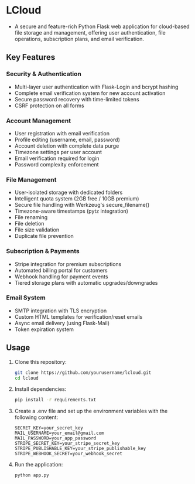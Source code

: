 # LCloud
- A secure and feature-rich Python Flask web application for cloud-based file storage and management, offering user authentication, file operations, subscription plans, and email verification.

## Key Features  
### Security & Authentication  
- Multi-layer user authentication with Flask-Login and bcrypt hashing  
- Complete email verification system for new account activation  
- Secure password recovery with time-limited tokens  
- CSRF protection on all forms

### Account Management
- User registration with email verification
- Profile editing (username, email, password)
- Account deletion with complete data purge
- Timezone settings per user account
- Email verification required for login
- Password complexity enforcement

### File Management  
- User-isolated storage with dedicated folders  
- Intelligent quota system (2GB free / 10GB premium)  
- Secure file handling with Werkzeug's secure_filename()  
- Timezone-aware timestamps (pytz integration)
- File renaming
- File deletion
- File size validation
- Duplicate file prevention

### Subscription & Payments  
- Stripe integration for premium subscriptions  
- Automated billing portal for customers  
- Webhook handling for payment events  
- Tiered storage plans with automatic upgrades/downgrades  

### Email System  
- SMTP integration with TLS encryption  
- Custom HTML templates for verification/reset emails  
- Async email delivery (using Flask-Mail)
- Token expiration system

## Usage
1. Clone this repository:
    ```bash
    git clone https://github.com/yourusername/lcloud.git
    cd lcloud
    ```
2. Install dependencies:
    ```bash
    pip install -r requirements.txt
    ```
3. Create a .env file and set up the environment variables with the following content:
    ```
    SECRET_KEY=your_secret_key
    MAIL_USERNAME=your_email@gmail.com
    MAIL_PASSWORD=your_app_password
    STRIPE_SECRET_KEY=your_stripe_secret_key
    STRIPE_PUBLISHABLE_KEY=your_stripe_publishable_key
    STRIPE_WEBHOOK_SECRET=your_webhook_secret
    ```
4. Run the application:
    ```bash
    python app.py
    ```
